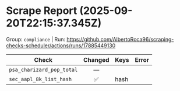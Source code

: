 # Scrape Report (2025-09-20T22:15:37.345Z)

Group: `compliance`  |  Run: https://github.com/AlbertoRoca96/scraping-checks-scheduler/actions/runs/17885449130

| Check | Changed | Keys | Error |
|---|:---:|:--|:--|
| `psa_charizard_pop_total` | — |  |  |
| `sec_aapl_8k_list_hash` | ✅ | hash |  |
